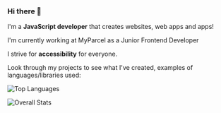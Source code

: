 
### Hi there 👋

<div class="intro">
  
<div>
I'm a <b>JavaScript developer</b> that creates websites, web apps and apps!
  
I'm currently working at MyParcel as a Junior Frontend Developer
  
I strive for <b>accessibility</b> for everyone.

Look through my projects to see what I've created, examples of languages/libraries used:
    
![Top Languages](https://github-readme-stats.vercel.app/api/top-langs/?username=Vincentvanleeuwen)  
</div>
 


![Overall Stats](https://github-readme-stats.vercel.app/api?username=Vincentvanleeuwen&count_private=true&show_icons=true&hide=contribs)
</div>


<!--
**Vincentvanleeuwen/Vincentvanleeuwen** is a ✨ _special_ ✨ repository because its `README.md` (this file) appears on your GitHub profile.

Here are some ideas to get you started:

- 🔭 I’m currently working on ...
- 🌱 I’m currently learning ...
- 👯 I’m looking to collaborate on ...
- 🤔 I’m looking for help with ...
- 💬 Ask me about ...
- 📫 How to reach me: ...
- 😄 Pronouns: ...
- ⚡ Fun fact: ...
<style>
.intro {
  display:flex; 
  flex-direction:row;
}
</style>
-->

